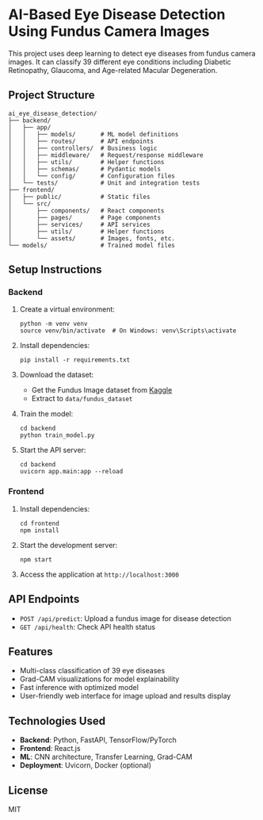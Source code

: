 # AI-Based Eye Disease Detection Using Fundus Camera Images

This project uses deep learning to detect eye diseases from fundus camera images. It can classify 39 different eye conditions including Diabetic Retinopathy, Glaucoma, and Age-related Macular Degeneration.

## Project Structure

```
ai_eye_disease_detection/
├── backend/
│   ├── app/
│   │   ├── models/       # ML model definitions
│   │   ├── routes/       # API endpoints
│   │   ├── controllers/  # Business logic
│   │   ├── middleware/   # Request/response middleware
│   │   ├── utils/        # Helper functions
│   │   ├── schemas/      # Pydantic models
│   │   └── config/       # Configuration files
│   └── tests/            # Unit and integration tests
├── frontend/
│   ├── public/           # Static files
│   └── src/
│       ├── components/   # React components
│       ├── pages/        # Page components
│       ├── services/     # API services
│       ├── utils/        # Helper functions
│       └── assets/       # Images, fonts, etc.
└── models/               # Trained model files
```

## Setup Instructions

### Backend

1. Create a virtual environment:
   ```
   python -m venv venv
   source venv/bin/activate  # On Windows: venv\Scripts\activate
   ```

2. Install dependencies:
   ```
   pip install -r requirements.txt
   ```

3. Download the dataset:
   - Get the Fundus Image dataset from [Kaggle](https://www.kaggle.com/datasets/linchundan/fundusimage1000)
   - Extract to `data/fundus_dataset`

4. Train the model:
   ```
   cd backend
   python train_model.py
   ```

5. Start the API server:
   ```
   cd backend
   uvicorn app.main:app --reload
   ```

### Frontend

1. Install dependencies:
   ```
   cd frontend
   npm install
   ```

2. Start the development server:
   ```
   npm start
   ```

3. Access the application at `http://localhost:3000`

## API Endpoints

- `POST /api/predict`: Upload a fundus image for disease detection
- `GET /api/health`: Check API health status

## Features

- Multi-class classification of 39 eye diseases
- Grad-CAM visualizations for model explainability
- Fast inference with optimized model
- User-friendly web interface for image upload and results display

## Technologies Used

- **Backend**: Python, FastAPI, TensorFlow/PyTorch
- **Frontend**: React.js
- **ML**: CNN architecture, Transfer Learning, Grad-CAM
- **Deployment**: Uvicorn, Docker (optional)

## License

MIT 